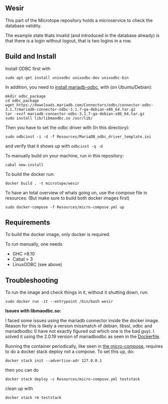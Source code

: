 ## Wesir

This part of the Microtope repository holds a microservice to check the database validity.

The example state thats invalid (and introduced in the database already) is that there is a login without logout, that is two logins in a row.

## Build and Install

Install ODBC first with

```shell
sudo apt-get install unixodbc unixodbc-dev unixodbc-bin
```

In addition, you need to [install mariadb-odbc](https://mariadb.com/kb/en/about-mariadb-connector-odbc/),
with (on Ubuntu/Debian):

```shell
mkdir odbc_package
cd odbc_package
wget https://downloads.mariadb.com/Connectors/odbc/connector-odbc-3.1.7/mariadb-connector-odbc-3.1.7-ga-debian-x86_64.tar.gz
tar -xvzf mariadb-connector-odbc-3.1.7-ga-debian-x86_64.tar.gz
sudo install lib/libmaodbc.so /usr/lib/
```

Then you have to set the odbc driver with (In this directory):

`sudo odbcinst -i -d -f Resources/MariaDB_odbc_driver_template.ini`

and verify that it shows up with `odbcinst -q -d`

To manually build on your machine, run in this repository:

```shell
cabal new-install
```

To build the docker run:

```shell
docker build . -t microtope/wesir
```

To have an total overview of whats going on, use the compose file in resources:
(But make sure to build both docker images first)

```shell
sudo docker-compose -f Resources/micro-compose.yml up
```

## Requirements

To build the docker image, only docker is required.

To run manually, one needs

- GHC >8.10
- Cabal > 3
- LinuxODBC (see above)

## Troubleshooting

To run the image and check things in it, without it shutting down, run:

`sudo docker run -it --entrypoint /bin/bash wesir`

**Issues with libmaodbc.so:**

I faced some issues using the mariadb connector inside the docker image.
Reason for this is likely a version missmatch of debian, libssl, odbc and mariadbodbc (I have not exactly figured out which one is the bad guy).
I solved it using the 2.0.19 version of mariadbodbc as seen in the [Dockerfile](Dockerfile).

Running the container periodically, like seen in [the micro-compose](Resources/micro-compose.yml), requires to do a docker stack deploy not a compose.
To set this up, do:

`docker stack init --advertise-adr 127.0.0.1`

then you can do

`docker stack deploy -c Resources/micro-compose.yml teststack`

clean up with

`docker stack rm teststack`
